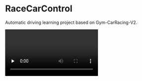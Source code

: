 # RaceCarControl
Automatic driving learning project based on Gym-CarRacing-V2.

<video id="video" controls="" preload="none">
      <source id="mp4" src="videos/mpc" type="video/mp4">
</videos>
